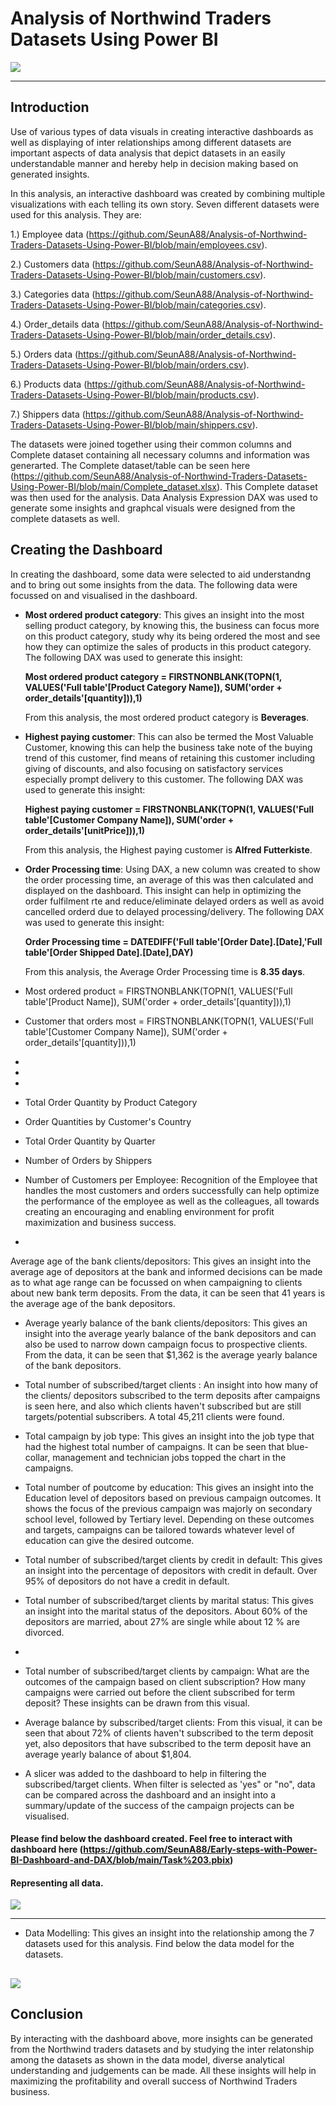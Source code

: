  # Analysis of Northwind Traders Datasets Using Power BI

![](logo.png)

---

## Introduction

Use of various types of data visuals in creating interactive dashboards as well as displaying of inter relationships among different datasets are important aspects of data analysis that depict datasets in an easily understandable manner and hereby help in decision making based on generated insights.

In this analysis, an interactive dashboard was created by combining multiple visualizations with each telling its own story. Seven different datasets were used for this analysis. They are:

1.) Employee data (https://github.com/SeunA88/Analysis-of-Northwind-Traders-Datasets-Using-Power-BI/blob/main/employees.csv).

2.) Customers data (https://github.com/SeunA88/Analysis-of-Northwind-Traders-Datasets-Using-Power-BI/blob/main/customers.csv).

3.) Categories data (https://github.com/SeunA88/Analysis-of-Northwind-Traders-Datasets-Using-Power-BI/blob/main/categories.csv).

4.) Order_details data (https://github.com/SeunA88/Analysis-of-Northwind-Traders-Datasets-Using-Power-BI/blob/main/order_details.csv).

5.) Orders data (https://github.com/SeunA88/Analysis-of-Northwind-Traders-Datasets-Using-Power-BI/blob/main/orders.csv).

6.) Products data (https://github.com/SeunA88/Analysis-of-Northwind-Traders-Datasets-Using-Power-BI/blob/main/products.csv).

7.) Shippers data (https://github.com/SeunA88/Analysis-of-Northwind-Traders-Datasets-Using-Power-BI/blob/main/shippers.csv).

The datasets were joined together using their common columns and Complete dataset containing all necessary columns and information was generarted. The Complete dataset/table can be seen here (https://github.com/SeunA88/Analysis-of-Northwind-Traders-Datasets-Using-Power-BI/blob/main/Complete_dataset.xlsx).  This Complete dataset was then used for the analysis. Data Analysis Expression DAX was used to generate some insights and graphcal visuals were designed from the complete datasets as well.


## Creating the Dashboard

In creating the dashboard, some data were selected to aid understandng and to bring out some insights from the data. The following data were focussed on and visualised in the dashboard. 

- **Most ordered product category**: This gives an insight into the most selling product category, by knowing this, the business can focus more on this product category, study why its being ordered the most and see how they can optimize the sales of products in this product category. The following DAX was used to generate this insight:

   **Most ordered product category = FIRSTNONBLANK(TOPN(1, VALUES('Full table'[Product Category Name]), SUM('order + order_details'[quantity])),1)**
  
   From this analysis, the most ordered product category is **Beverages**. 
  
- **Highest paying customer**: This can also be termed the Most Valuable Customer, knowing this can help the business take note of the buying trend of this customer, find means of retaining this customer including giving of discounts, and also focusing on satisfactory services especially prompt delivery to this customer. The following DAX was used to generate this insight:

   **Highest paying customer = FIRSTNONBLANK(TOPN(1, VALUES('Full table'[Customer Company Name]), SUM('order + order_details'[unitPrice])),1)**

  From this analysis, the Highest paying customer is **Alfred Futterkiste**. 
  
  
- **Order Processing time**: Using DAX, a new column was created to show the order processing time, an average of this was then calculated and displayed on the dashboard. This insight can help in optimizing the order fulfilment rte and reduce/eliminate delayed orders as well as avoid cancelled orderd due to delayed processing/delivery. The following DAX was used to generate this insight:

  **Order Processing time = DATEDIFF('Full table'[Order Date].[Date],'Full table'[Order Shipped Date].[Date],DAY)**

  From this analysis, the Average Order Processing time is **8.35 days**. 




  
- Most ordered product = FIRSTNONBLANK(TOPN(1, VALUES('Full table'[Product Name]), SUM('order + order_details'[quantity])),1)
- Customer that orders most = FIRSTNONBLANK(TOPN(1, VALUES('Full table'[Customer Company Name]), SUM('order + order_details'[quantity])),1)
-
-
-
- Total Order Quantity by Product Category
- Order Quantities by Customer's Country
- Total Order Quantity by Quarter
- Number of Orders by Shippers
- Number of Customers per Employee: Recognition of the Employee that handles the most customers and orders successfully can help optimize the performance of the employee as well as the colleagues, all towards creating an encouraging and enabling environment for profit maximization and business success.
  
- 

Average age of the bank clients/depositors: This gives an insight into the average age of depositors at the bank and informed decisions can be made as to what age range can be focussed on when campaigning to clients about new bank term deposits. From the data, it can be seen that 41 years is the average age of the bank depositors.
  
- Average yearly balance of the bank clients/depositors: This gives an insight into the average yearly balance of the bank depositors and can also be used to narrow down campaign focus to prospective clients. From the data, it can be seen that $1,362 is the average yearly balance of the bank depositors.
  
- Total number of subscribed/target clients : An insight into how many of the clients/ depositors subscribed to the term deposits after campaigns is seen here, and also which clients haven't subscribed but are still targets/potential subscribers. A total 45,211 clients were found.
    
- Total campaign by job type: This gives an insight into the job type that had the highest total number of campaigns. It can be seen that blue-collar, management and technician jobs topped the chart in the campaigns.
  
- Total number of poutcome by education: This gives an insight into the Education level of depositors based on previous campaign outcomes. It shows the focus of the previous campaign was majorly on secondary school level, followed by Tertiary level.  Depending on these outcomes and targets, campaigns can be tailored towards whatever level of education can give the desired outcome.
  
- Total number of subscribed/target clients by credit in default: This gives an insight into the percentage of depositors with credit in default. Over 95% of depositors do not have a credit in default.
  
- Total number of subscribed/target clients by marital status: This gives an insight into the marital status of the depositors. About 60% of the depositors are married, about 27% are single while about 12 % are divorced.
- 
- Total number of subscribed/target clients by campaign: What are the outcomes of the campaign based on client subscription? How many campaigns were carried out before the client subscribed for term deposit? These insights can be drawn from this visual.
  
- Average balance by subscribed/target clients: From this visual, it can be seen that about 72% of clients haven't subscribed to the term deposit yet, also depositors that have subscribed to the term deposit have an average yearly balance of about $1,804.
  
- A slicer was added to the dashboard to help in filtering the subscribed/target clients. When filter is selected as 'yes" or "no", data can be compared across the dashboard and an insight into a summary/update of the success of the campaign projects can be visualised.

#### Please find below the dashboard created. Feel free to interact with dashboard here (https://github.com/SeunA88/Early-steps-with-Power-BI-Dashboard-and-DAX/blob/main/Task%203.pbix)

#### Representing all data.

![](Dashboard.png)

----

- Data Modelling: This gives an insight into the relationship among the 7 datasets used for this analysis. Find below the data model for the datasets.
  
![](project_dashboard.png)
---

## Conclusion
By interacting with the dashboard above, more insights can be generated from the Northwind traders datasets and by studying the inter relatonship among the datasets as shown in the data model, diverse analytical understanding and judgements can be made. All these insights will help in maximizing the profitability and overall success of Northwind Traders business.

